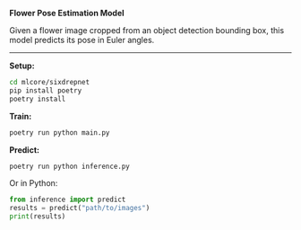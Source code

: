 **Flower Pose Estimation Model**

Given a flower image cropped from an object detection bounding box, this model predicts its pose in Euler angles.

---

**Setup:**
```bash
cd mlcore/sixdrepnet
pip install poetry
poetry install
```

**Train:**
```bash
poetry run python main.py
```

**Predict:**
```bash
poetry run python inference.py
```

Or in Python:
```python
from inference import predict
results = predict("path/to/images")
print(results)
```

